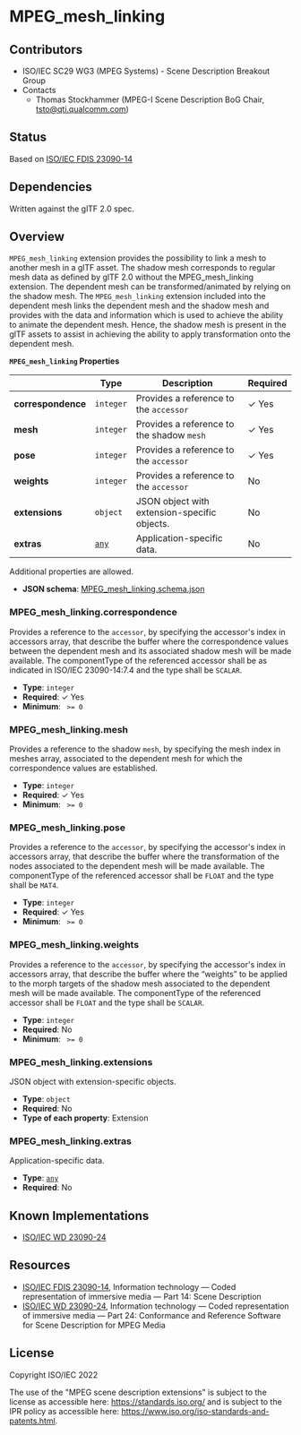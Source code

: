# MPEG_mesh_linking

## Contributors

* ISO/IEC SC29 WG3 (MPEG Systems) - Scene Description Breakout Group
* Contacts
  * Thomas Stockhammer (MPEG-I Scene Description BoG Chair, tsto@qti.qualcomm.com)

## Status

Based on [ISO/IEC FDIS 23090-14](https://www.iso.org/standard/80900.html)

## Dependencies

Written against the glTF 2.0 spec.

## Overview

`MPEG_mesh_linking` extension provides the possibility to link a mesh to another 
mesh in a glTF asset. The shadow mesh corresponds to regular mesh data as 
defined by glTF 2.0 without the MPEG_mesh_linking extension. The dependent 
mesh can be transformed/animated by relying on the shadow mesh. The 
`MPEG_mesh_linking` extension included into the dependent mesh links the 
dependent mesh and the shadow mesh and provides with the data and 
information which is used to achieve the ability to animate the dependent 
mesh. Hence, the shadow mesh is present in the glTF assets to assist in 
achieving the ability to apply transformation onto the dependent mesh.



**`MPEG_mesh_linking` Properties**

|   |Type|Description|Required|
|---|---|---|---|
|**correspondence**|`integer`|Provides a reference to the `accessor`| &#10003; Yes|
|**mesh**|`integer`|Provides a reference to the shadow `mesh`| &#10003; Yes|
|**pose**|`integer`|Provides a reference to the `accessor`| &#10003; Yes|
|**weights**|`integer`|Provides a reference to the `accessor`|No|
|**extensions**|`object`|JSON object with extension-specific objects.|No|
|**extras**|[`any`](#reference-any)|Application-specific data.|No|

Additional properties are allowed.

* **JSON schema**: [MPEG_mesh_linking.schema.json](/Extensions/MPEG_mesh_linking/schema/MPEG_mesh_linking.schema.json)

### MPEG_mesh_linking.correspondence

Provides a reference to the `accessor`, by specifying the accessor's index in accessors array, that describe the buffer where the correspondence values between the dependent mesh and its associated shadow mesh  will be made available. The componentType of the referenced accessor shall be as indicated in ISO/IEC 23090-14:7.4 and the type shall be `SCALAR`.

* **Type**: `integer`
* **Required**:  &#10003; Yes
* **Minimum**: ` >= 0`

### MPEG_mesh_linking.mesh

Provides a reference to the shadow `mesh`, by specifying the mesh index in meshes array, associated to the dependent mesh for which the correspondence values are established.

* **Type**: `integer`
* **Required**:  &#10003; Yes
* **Minimum**: ` >= 0`

### MPEG_mesh_linking.pose

Provides a reference to the `accessor`, by specifying the accessor's index in accessors array, that describe the buffer where the transformation of the nodes associated to the dependent mesh will be made available. The componentType of the referenced accessor shall be `FLOAT` and the type shall be `MAT4`.

* **Type**: `integer`
* **Required**:  &#10003; Yes
* **Minimum**: ` >= 0`

### MPEG_mesh_linking.weights

Provides a reference to the `accessor`, by specifying the accessor's index in accessors array, that describe the buffer where the “weights” to be applied to the morph targets of the shadow mesh associated to the dependent mesh will be made available. The componentType of the referenced accessor shall be `FLOAT` and the type shall be `SCALAR`.

* **Type**: `integer`
* **Required**: No
* **Minimum**: ` >= 0`

### MPEG_mesh_linking.extensions

JSON object with extension-specific objects.

* **Type**: `object`
* **Required**: No
* **Type of each property**: Extension

### MPEG_mesh_linking.extras

Application-specific data.

* **Type**: [`any`](#reference-any)
* **Required**: No




## Known Implementations

* [ISO/IEC WD 23090-24](https://www.iso.org/standard/83696.html)

## Resources

* [ISO/IEC FDIS 23090-14](https://www.iso.org/standard/80900.html), Information technology — Coded representation of immersive media — Part 14: Scene Description 
* [ISO/IEC WD 23090-24](https://www.iso.org/standard/83696.html), Information technology — Coded representation of immersive media — Part 24: Conformance and Reference Software for Scene Description for MPEG Media

## License

Copyright ISO/IEC 2022

The use of the "MPEG scene description extensions" is subject to the license as accessible here: https://standards.iso.org/ and is subject to the IPR policy as accessible here: https://www.iso.org/iso-standards-and-patents.html.


